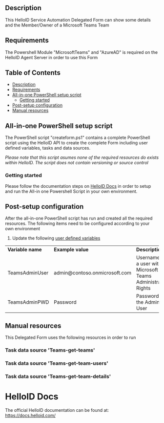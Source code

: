 <!-- Description -->
## Description
This HelloID Service Automation Delegated Form can show some details and the Member/Owner of a Microsoft Teams Team

<!-- Requirements -->
## Requirements
The Powershell Module "MicrosoftTeams" and "AzureAD" is required on the HelloID Agent Server in order to use this Form
 
<!-- TABLE OF CONTENTS -->
## Table of Contents
* [Description](#description)
* [Requirements](#requirements)
* [All-in-one PowerShell setup script](#all-in-one-powershell-setup-script)
  * [Getting started](#getting-started)
* [Post-setup configuration](#post-setup-configuration)
* [Manual resources](#manual-resources)


## All-in-one PowerShell setup script
The PowerShell script "createform.ps1" contains a complete PowerShell script using the HelloID API to create the complete Form including user defined variables, tasks and data sources.

_Please note that this script asumes none of the required resources do exists within HelloID. The script does not contain versioning or source control_

### Getting started
Please follow the documentation steps on [HelloID Docs](https://docs.helloid.com/hc/en-us/articles/360017556559-Service-automation-GitHub-resources) in order to setup and run the All-in one Powershell Script in your own environment.


## Post-setup configuration
After the all-in-one PowerShell script has run and created all the required resources. The following items need to be configured according to your own environment
 1. Update the following [user defined variables](https://docs.helloid.com/hc/en-us/articles/360014169933-How-to-Create-and-Manage-User-Defined-Variables)
<table>
  <tr><td><strong>Variable name</strong></td><td><strong>Example value</strong></td><td><strong>Description</strong></td></tr>
  <tr><td>TeamsAdminUser</td><td>admin@contoso.onmicrosoft.com</td><td>Username of a user with Microsoft Teams Administrator Rights</td></tr>
  <tr><td>TeamsAdminPWD</td><td>Password</td><td>Password of the Admin User</td></tr>
</table>

## Manual resources
This Delegated Form uses the following resources in order to run

### Task data source 'Teams-get-teams'

### Task data source 'Teams-get-team-users'

### Task data source 'Teams-get-team-details'

# HelloID Docs
The official HelloID documentation can be found at: https://docs.helloid.com/
